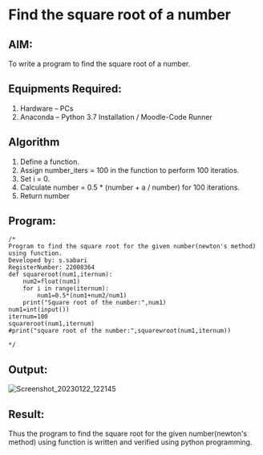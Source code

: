 # Find the square root of a number

## AIM:
To write a program to find the square root of a number.

## Equipments Required:
1. Hardware – PCs
2. Anaconda – Python 3.7 Installation / Moodle-Code Runner

## Algorithm
1. Define a function.
2. Assign number_iters = 100 in the function to perform 100 iteratios.
3. Set i = 0.
4. Calculate  number = 0.5 * (number + a / number) for 100 iterations.
5. Return number

## Program:
```
/*
Program to find the square root for the given number(newton's method) using function.
Developed by: s.sabari
RegisterNumber: 22008364
def squareroot(num1,iternum):
    num2=float(num1)
    for i in range(iternum):
        num1=0.5*(num1+num2/num1)
    print("Square root of the number:",num1)
num1=int(input())
iternum=100
squareroot(num1,iternum)
#print("square root of the number:",squarewroot(num1,iternum))

*/
```

## Output:
![Screenshot_20230122_122145](https://user-images.githubusercontent.com/118660461/213904402-abce2878-ae2d-4259-8d64-c36ac692cbab.png)



## Result:
Thus the program to find the square root for the given number(newton's method) using function is written and verified using python programming.
